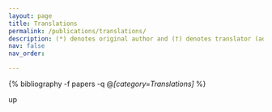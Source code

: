 ```yaml
---
layout: page
title: Translations
permalink: /publications/translations/
description: (*) denotes original author and (†) denotes translator (additional translated news and opinion articles can be found by subscribing to the official《今日弗大 The Cavalier Daily》WeChat page, WeChat ID: UVaCavDaily).
nav: false
nav_order:

---
```

<!-- _pages/translations.md -->
<div class="publications">

{% bibliography -f papers -q @*[category=Translations]* %}

</div>
up
